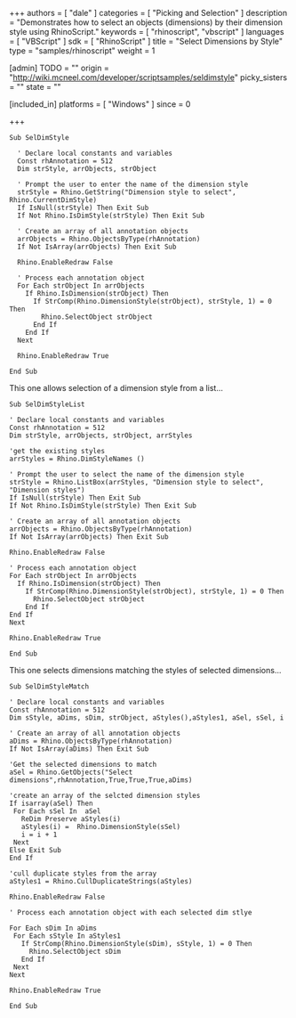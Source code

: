 +++
authors = [ "dale" ]
categories = [ "Picking and Selection" ]
description = "Demonstrates how to select an objects (dimensions) by their dimension style using RhinoScript."
keywords = [ "rhinoscript", "vbscript" ]
languages = [ "VBScript" ]
sdk = [ "RhinoScript" ]
title = "Select Dimensions by Style"
type = "samples/rhinoscript"
weight = 1

[admin]
TODO = ""
origin = "http://wiki.mcneel.com/developer/scriptsamples/seldimstyle"
picky_sisters = ""
state = ""

[included_in]
platforms = [ "Windows" ]
since = 0

+++

```vbnet
Sub SelDimStyle

  ' Declare local constants and variables
  Const rhAnnotation = 512
  Dim strStyle, arrObjects, strObject

  ' Prompt the user to enter the name of the dimension style
  strStyle = Rhino.GetString("Dimension style to select", Rhino.CurrentDimStyle)
  If IsNull(strStyle) Then Exit Sub
  If Not Rhino.IsDimStyle(strStyle) Then Exit Sub

  ' Create an array of all annotation objects
  arrObjects = Rhino.ObjectsByType(rhAnnotation)
  If Not IsArray(arrObjects) Then Exit Sub

  Rhino.EnableRedraw False

  ' Process each annotation object
  For Each strObject In arrObjects
    If Rhino.IsDimension(strObject) Then
      If StrComp(Rhino.DimensionStyle(strObject), strStyle, 1) = 0 Then
        Rhino.SelectObject strObject
      End If
    End If
  Next

  Rhino.EnableRedraw True

End Sub
```

This one allows selection of a dimension style from a list...

```vbnet
Sub SelDimStyleList

' Declare local constants and variables
Const rhAnnotation = 512
Dim strStyle, arrObjects, strObject, arrStyles

'get the existing styles
arrStyles = Rhino.DimStyleNames ()

' Prompt the user to select the name of the dimension style
strStyle = Rhino.ListBox(arrStyles, "Dimension style to select", "Dimension styles")
If IsNull(strStyle) Then Exit Sub
If Not Rhino.IsDimStyle(strStyle) Then Exit Sub

' Create an array of all annotation objects
arrObjects = Rhino.ObjectsByType(rhAnnotation)
If Not IsArray(arrObjects) Then Exit Sub

Rhino.EnableRedraw False

' Process each annotation object
For Each strObject In arrObjects
  If Rhino.IsDimension(strObject) Then
    If StrComp(Rhino.DimensionStyle(strObject), strStyle, 1) = 0 Then
      Rhino.SelectObject strObject
    End If
End If
Next

Rhino.EnableRedraw True

End Sub
```

This one selects dimensions matching the styles of selected dimensions...

```vbnet
Sub SelDimStyleMatch

' Declare local constants and variables
Const rhAnnotation = 512
Dim sStyle, aDims, sDim, strObject, aStyles(),aStyles1, aSel, sSel, i

' Create an array of all annotation objects
aDims = Rhino.ObjectsByType(rhAnnotation)
If Not IsArray(aDims) Then Exit Sub

'Get the selected dimensions to match
aSel = Rhino.GetObjects("Select dimensions",rhAnnotation,True,True,True,aDims)

'create an array of the selcted dimension styles
If isarray(aSel) Then
 For Each sSel In  aSel
   ReDim Preserve aStyles(i)
   aStyles(i) =  Rhino.DimensionStyle(sSel)    
   i = i + 1
 Next
Else Exit Sub
End If

'cull duplicate styles from the array
aStyles1 = Rhino.CullDuplicateStrings(aStyles)

Rhino.EnableRedraw False

' Process each annotation object with each selected dim stlye

For Each sDim In aDims
 For Each sStyle In aStyles1
   If StrComp(Rhino.DimensionStyle(sDim), sStyle, 1) = 0 Then
     Rhino.SelectObject sDim
   End If
 Next
Next

Rhino.EnableRedraw True

End Sub
```
